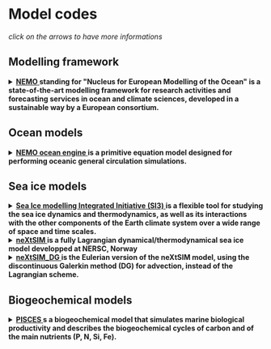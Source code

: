 # Model codes

*click on the arrows to have more informations*

## Modelling framework

<details>
  <summary><strong><a href="https://www.nemo-ocean.eu/"> NEMO </a> standing for "Nucleus for European Modelling of the Ocean" is a state-of-the-art modelling framework for research activities and forecasting services in ocean and climate sciences, developed in a sustainable way by a European consortium.</strong></summary>

<hr style="border:1px solid blue">  
  
The NEMO ocean model has 3 major components: NEMO-OCE models the ocean {thermo}dynamics and solves the primitive equations NEMO-ICE (SI3: Sea-Ice Integrated Initiative) models sea-ice {thermo}dynamics, brine inclusions and subgrid-scale thickness variations and NEMO-TOP (Tracers in the Ocean Paradigm) models the {on,off}line oceanic tracers transport and biogeochemical processes.
    
  
Go to the [Ocean models](#ocean-models), the [Sea ice models](#sea-ice-models) and the [Biogeochemical models](#biogeochemical-models) sections to have more details about NEMO-OCE, SI3 and PISCES

In the MEOM team, this modelling framework is widely used for :
  * realistic global or regional simulations of the ocean and the sea-ice,   
  * stochastic ensemble runs of ocean, sea-ice and biogechestry
  
Got to [the configuration information page](https://github.com/meom-group/data-tools-inventory/blob/main/dynamical-models/model-configurations.md) for a description of the scripts needed to run NEMO and to the [the simulation data page](https://github.com/meom-group/data-tools-inventory/blob/main/dynamical-models/simulation-data.md) for informations on where to find and how to build configuration files.
  
<hr style="border:1px solid blue">  
</details>

## Ocean models

<details>
  <summary><strong> <a href="https://zenodo.org/record/6334656#.YsbRaOxByBQ"> NEMO ocean engine </a> is a primitive equation model designed for performing oceanic general circulation simulations.</strong> </summary>

<hr style="border:1px solid blue">  

This primitive equation model is adapted to regional and global ocean circulation problems down to kilometric scale. Prognostic variables are the three-dimensional velocity field, a non-linear sea surface height, the Conservative Temperature and the Absolute Salinity. In the horizontal direction, the model uses a curvilinear orthogonal grid and in the vertical direction, a full or partial step z-coordinate, or s-coordinate, or a mixture of the two. The distribution of variables is a three-dimensional Arakawa C-type grid. Various physical choices are available to describe ocean physics, so as various HPC functionalities to improve performances.
  
    
NEMO also includes a sea ice component (SI3), a passive tracer component (TOP) interfaced with bio-geochemical models (PISCES) and other passive tracer models (CFC11, CO2, etc...). Adaptative mesh refinement is available in NEMO through the AGRIF package.

<hr style="border:1px solid blue">  
</details>

## Sea ice models

<details>
  <summary><strong> <a href="https://forge.ipsl.jussieu.fr/nemo/chrome/site/doc/SI3/manual/pdf/SI3_manual.pdf"> Sea Ice modelling Integrated Initiative (SI3) </a> is a flexible tool for studying the sea ice dynamics and thermodynamics, as well as its interactions with the other components of the Earth climate system over a wide range of space and time scales.</strong></summary>
 
<hr style="border:1px solid blue">  

Designed for global to regional applications up to 10 km of effective resolution, SI3 is a curvilinear grid, finite-difference implementation of the classical AIDJEX model (Arctic Ice Dynamics Joint EXperiment), combining the conservation of momentum for viscous-plastic continuum, energy and salt-conserving halo-thermodynamics, an explicit representation of subgrid-scale ice thickness variations, snow and melt ponds. An option to switch back to the single-category (or 2-level) framework provides a cheap sea ice modelling solution.
    
<hr style="border:1px solid blue">  
</details>

<details>
  <summary><strong> <a href="https://tc.copernicus.org/articles/10/1055/2016/tc-10-1055-2016.pdf"> neXtSIM </a> is a fully Lagrangian dynamical/thermodynamical sea ice model developped at NERSC, Norway </strong></summary>
  
  
  
</details>


<details>
  <summary><strong> <a href="https://nextsim-dg.readthedocs.io/en/latest/?badge=latest"> neXtSIM_DG </a> is the Eulerian version of the neXtSIM model, using the discontinuous Galerkin method (DG) for advection, instead of the Lagrangian scheme.</strong></summary>
    
<hr style="border:1px solid blue">  
  
It is cuurently in development in the framework of [SASIP](https://sasip-climate.github.io/)
  
<hr style="border:1px solid blue">  
</details>

## Biogeochemical models

<details>
  <summary><strong> <a href="https://gmd.copernicus.org/articles/8/2465/2015/gmd-8-2465-2015.pdf"> PISCES </a> s a biogeochemical model that simulates marine biological productivity and describes the biogeochemical cycles of carbon and of the main nutrients (P, N, Si, Fe). </strong></summary>
 
<hr style="border:1px solid blue">  

It is the marine biogeochemistry component of two ocean modeling platforms (NEMO and CROCO), three Earth System models (IPSL-CM, CNRM-CM and EC-Earth) and one operational oceanographic system (MERCATOR-Ocean).
    
<hr style="border:1px solid blue">  
</details>

